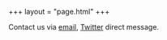 +++
layout = "page.html"
+++

Contact us via [email](mailto:maple-lab@uvm.edu), [Twitter](https://twitter.com/uvm-maple-lab) direct message.